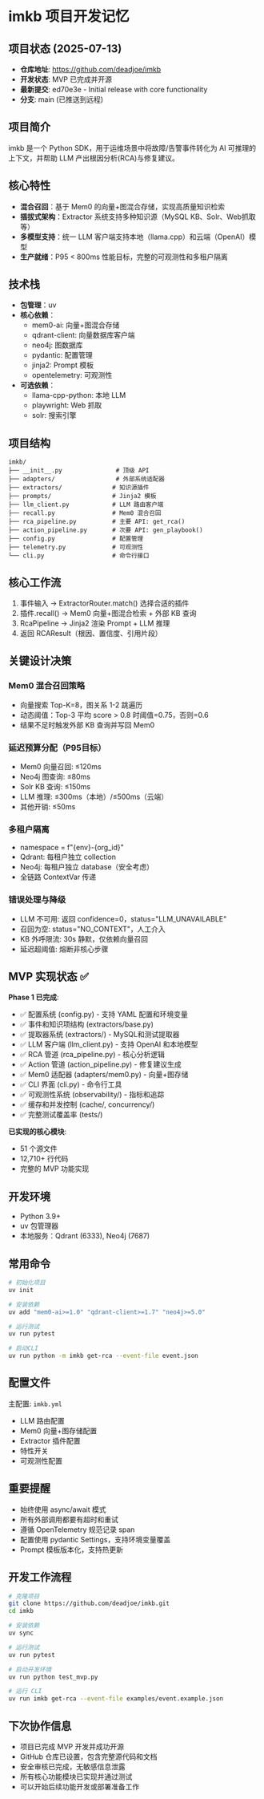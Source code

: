 # imkb 项目开发记忆

## 项目状态 (2025-07-13)
- **仓库地址**: https://github.com/deadjoe/imkb
- **开发状态**: MVP 已完成并开源
- **最新提交**: ed70e3e - Initial release with core functionality
- **分支**: main (已推送到远程)

## 项目简介
imkb 是一个 Python SDK，用于运维场景中将故障/告警事件转化为 AI 可推理的上下文，并帮助 LLM 产出根因分析(RCA)与修复建议。

## 核心特性
- **混合召回**：基于 Mem0 的向量+图混合存储，实现高质量知识检索
- **插拔式架构**：Extractor 系统支持多种知识源（MySQL KB、Solr、Web抓取等）
- **多模型支持**：统一 LLM 客户端支持本地（llama.cpp）和云端（OpenAI）模型
- **生产就绪**：P95 < 800ms 性能目标，完整的可观测性和多租户隔离

## 技术栈
- **包管理**：uv
- **核心依赖**：
  - mem0-ai: 向量+图混合存储
  - qdrant-client: 向量数据库客户端  
  - neo4j: 图数据库
  - pydantic: 配置管理
  - jinja2: Prompt 模板
  - opentelemetry: 可观测性
- **可选依赖**：
  - llama-cpp-python: 本地 LLM
  - playwright: Web 抓取
  - solr: 搜索引擎

## 项目结构
```
imkb/
├── __init__.py               # 顶级 API
├── adapters/                 # 外部系统适配器
├── extractors/              # 知识源插件
├── prompts/                 # Jinja2 模板
├── llm_client.py            # LLM 路由客户端
├── recall.py                # Mem0 混合召回
├── rca_pipeline.py          # 主要 API: get_rca()
├── action_pipeline.py       # 次要 API: gen_playbook()
├── config.py                # 配置管理
├── telemetry.py             # 可观测性
└── cli.py                   # 命令行接口
```

## 核心工作流
1. 事件输入 → ExtractorRouter.match() 选择合适的插件
2. 插件.recall() → Mem0 向量+图混合检索 + 外部 KB 查询
3. RcaPipeline → Jinja2 渲染 Prompt + LLM 推理
4. 返回 RCAResult（根因、置信度、引用片段）

## 关键设计决策

### Mem0 混合召回策略
- 向量搜索 Top-K=8，图关系 1-2 跳遍历
- 动态阈值：Top-3 平均 score > 0.8 时阈值=0.75，否则=0.6
- 结果不足时触发外部 KB 查询并写回 Mem0

### 延迟预算分配（P95目标）
- Mem0 向量召回: ≤120ms
- Neo4j 图查询: ≤80ms  
- Solr KB 查询: ≤150ms
- LLM 推理: ≤300ms（本地）/≤500ms（云端）
- 其他开销: ≤50ms

### 多租户隔离
- namespace = f"{env}-{org_id}"
- Qdrant: 每租户独立 collection
- Neo4j: 每租户独立 database（安全考虑）
- 全链路 ContextVar 传递

### 错误处理与降级
- LLM 不可用: 返回 confidence=0，status="LLM_UNAVAILABLE"
- 召回为空: status="NO_CONTEXT"，人工介入
- KB 外呼限流: 30s 静默，仅依赖向量召回
- 延迟超阈值: 熔断非核心步骤

## MVP 实现状态 ✅
**Phase 1 已完成**:
- ✅ 配置系统 (config.py) - 支持 YAML 配置和环境变量
- ✅ 事件和知识项结构 (extractors/base.py)
- ✅ 提取器系统 (extractors/) - MySQL和测试提取器
- ✅ LLM 客户端 (llm_client.py) - 支持 OpenAI 和本地模型
- ✅ RCA 管道 (rca_pipeline.py) - 核心分析逻辑
- ✅ Action 管道 (action_pipeline.py) - 修复建议生成
- ✅ Mem0 适配器 (adapters/mem0.py) - 向量+图存储
- ✅ CLI 界面 (cli.py) - 命令行工具
- ✅ 可观测性系统 (observability/) - 指标和追踪
- ✅ 缓存和并发控制 (cache/, concurrency/)
- ✅ 完整测试覆盖率 (tests/)

**已实现的核心模块**:
- 51 个源文件
- 12,710+ 行代码
- 完整的 MVP 功能实现

## 开发环境
- Python 3.9+
- uv 包管理器
- 本地服务：Qdrant (6333), Neo4j (7687)

## 常用命令
```bash
# 初始化项目
uv init

# 安装依赖
uv add "mem0-ai>=1.0" "qdrant-client>=1.7" "neo4j>=5.0"

# 运行测试
uv run pytest

# 启动CLI
uv run python -m imkb get-rca --event-file event.json
```

## 配置文件
主配置: `imkb.yml`
- LLM 路由配置
- Mem0 向量+图存储配置  
- Extractor 插件配置
- 特性开关
- 可观测性配置

## 重要提醒
- 始终使用 async/await 模式
- 所有外部调用都要有超时和重试
- 遵循 OpenTelemetry 规范记录 span
- 配置使用 pydantic Settings，支持环境变量覆盖
- Prompt 模板版本化，支持热更新

## 开发工作流程
```bash
# 克隆项目
git clone https://github.com/deadjoe/imkb.git
cd imkb

# 安装依赖
uv sync

# 运行测试
uv run pytest

# 启动开发环境
uv run python test_mvp.py

# 运行 CLI
uv run imkb get-rca --event-file examples/event.example.json
```

## 下次协作信息
- 项目已完成 MVP 开发并成功开源
- GitHub 仓库已设置，包含完整源代码和文档
- 安全审核已完成，无敏感信息泄露
- 所有核心功能模块已实现并通过测试
- 可以开始后续功能开发或部署准备工作